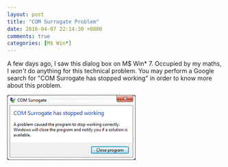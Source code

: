 ```yaml
---
layout: post
title: "COM Surrogate Problem"
date: 2016-04-07 22:14:30 +0800
comments: true
categories: [M$ Win*]
---
```


A few days ago, I saw this dialog box on M\$ Win\* 7.  Occupied by my
maths, I *won't* do anything for this technical problem.  You may
perform a Google search for "COM Surrogate has stopped working" in
order to know more about this problem.

<picture class="fancybox" title="COM Surrogate has stopped working">
  <source srcset="/images/posts/COMSurrogate/stop-working.png"
    media="(min-width: 366px)"></source> 
  <img alt="COM Surrogate has stopped working" width="300"
    src="/images/posts/COMSurrogate/stop-working300.png" />
</picture>
